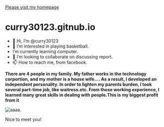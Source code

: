 [Please visit my homepage](https://curry30123.github.io/curry30123.gitnub.io/)


# curry30123.gitnub.io
* 👋 Hi, I’m @curry30123 
* 👀 I’m interested in playing basketball. 
* I’m currently learning computer.
* 💞️ I’m looking to collaborate on discussing report.
* 📫 How to reach me, from facebook.

**There are 4 people in my family. My father works in the technology corportion, and my mother is a house wife…. As a result, I developed an independent personality. In order to lighten my parents burden, I took several part-time job, like waitress.etc. From those working experience, I learned many great skills in dealing with people.This is my biggest profit from it**

![aaaa.](https://tse4.mm.bing.net/th?id=OIP.lHEb0Ax8nPdrMKMlOaZ81AHaNK&pid=Api&P=0&w=300&h=300)

Nice to meet you!

